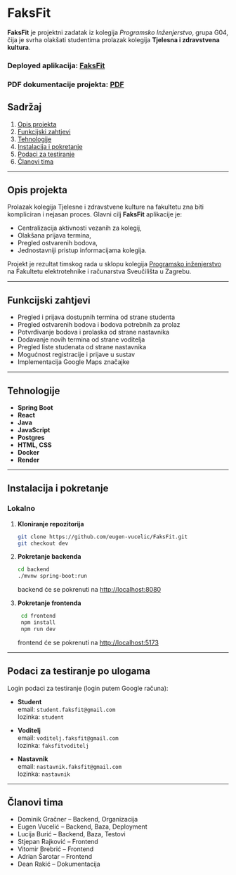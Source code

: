 # FaksFit

**FaksFit** je projektni zadatak iz kolegija *Programsko Inženjerstvo*, grupa G04, čija je svrha olakšati studentima prolazak kolegija **Tjelesna i zdravstvena kultura**.

### Deployed aplikacija: [FaksFit](https://faksfit-7du1.onrender.com/)

### PDF dokumentacije projekta: [PDF](https://github.com/eugen-vucelic/FaksFit/blob/7c29b5ee908075d113ff9d8efd8b8a749b27456e/Home%20%C2%B7%20eugen-vucelic_FaksFit%20Wiki.pdf)

## Sadržaj
1. [Opis projekta](#opis-projekta)
2. [Funkcijski zahtjevi](#funkcijski-zahtjevi)
3. [Tehnologije](#tehnologije)
4. [Instalacija i pokretanje](#instalacija-i-pokretanje)
5. [Podaci za testiranje](#podaci-za-testiranje-po-ulogama)
6. [Članovi tima](#članovi-tima)

---

## Opis projekta

Prolazak kolegija Tjelesne i zdravstvene kulture na fakultetu zna biti kompliciran i nejasan proces. Glavni cilj **FaksFit** aplikacije je:
- Centralizacija aktivnosti vezanih za kolegij,
- Olakšana prijava termina,
- Pregled ostvarenih bodova,
- Jednostavniji pristup informacijama kolegija.

Projekt je rezultat timskog rada u sklopu kolegija [Programsko inženjerstvo](https://www.fer.unizg.hr/predmet/proinz) na Fakultetu elektrotehnike i računarstva Sveučilišta u Zagrebu.

---

## Funkcijski zahtjevi

- Pregled i prijava dostupnih termina od strane studenta
- Pregled ostvarenih bodova i bodova potrebnih za prolaz
- Potvrđivanje bodova i prolaska od strane nastavnika
- Dodavanje novih termina od strane voditelja
- Pregled liste studenata od strane nastavnika
- Mogućnost registracije i prijave u sustav
- Implementacija Google Maps značajke

---

## Tehnologije

- **Spring Boot**
- **React**
- **Java**
- **JavaScript**
- **Postgres**
- **HTML, CSS**
- **Docker**
- **Render**

---

## Instalacija i pokretanje

### Lokalno

1. **Kloniranje repozitorija**
   ```bash
   git clone https://github.com/eugen-vucelic/FaksFit.git
   git checkout dev

2. **Pokretanje backenda**
   ```bash
   cd backend
   ./mvnw spring-boot:run
   ```
    backend će se pokrenuti na [http://localhost:8080](http://localhost:8080)

3. **Pokretanje frontenda**
   ```bash
    cd frontend
    npm install
    npm run dev  
    ```
   frontend će se pokrenuti na [http://localhost:5173](http://localhost:5173)

---

## Podaci za testiranje po ulogama

Login podaci za testiranje (login putem Google računa):

- **Student**  
email: `student.faksfit@gmail.com` \
lozinka: `student`


- **Voditelj**  
email: `voditelj.faksfit@gmail.com` \
lozinka: `faksfitvoditelj`

- **Nastavnik**  
email: `nastavnik.faksfit@gmail.com` \
lozinka: `nastavnik`

---
## Članovi tima
- Dominik Gračner – Backend, Organizacija
- Eugen Vucelić – Backend, Baza, Deployment
- Lucija Burić – Backend, Baza, Testovi
- Stjepan Rajković – Frontend
- Vitomir Brebrić – Frontend
- Adrian Šarotar – Frontend
- Dean Rakić – Dokumentacija
